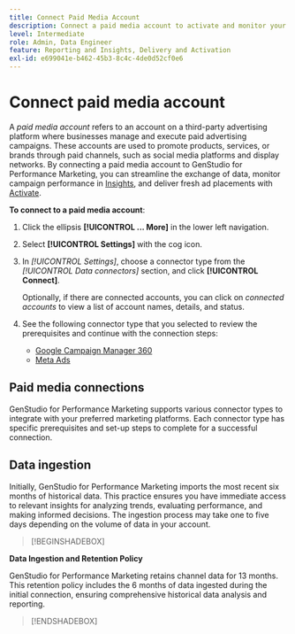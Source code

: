```yaml
---
title: Connect Paid Media Account
description: Connect a paid media account to activate and monitor your ads and media with Adobe GenStudio for Performance Marketing.
level: Intermediate
role: Admin, Data Engineer
feature: Reporting and Insights, Delivery and Activation
exl-id: e699041e-b462-45b3-8c4c-4de0d52cf0e6
---
```

# Connect paid media account

A _paid media account_ refers to an account on a third-party advertising platform where businesses manage and execute paid advertising campaigns. These accounts are used to promote products, services, or brands through paid channels, such as social media platforms and display networks. By connecting a paid media account to GenStudio for Performance Marketing, you can streamline the exchange of data, monitor campaign performance in [Insights](/help/user-guide/insights/overview.md), and deliver fresh ad placements with [Activate](/help/user-guide/activation/overview.md).

**To connect to a paid media account**:

1. Click the ellipsis **[!UICONTROL ... More]** in the lower left navigation.

1. Select **[!UICONTROL Settings]** with the cog icon.

1. In _[!UICONTROL Settings]_, choose a connector type from the _[!UICONTROL Data connectors]_ section, and click **[!UICONTROL Connect]**.

   Optionally, if there are connected accounts, you can click on _connected accounts_ to view a list of account names, details, and status.

1. See the following connector type that you selected to review the prerequisites and continue with the connection steps:

   - [Google Campaign Manager 360](google-cm360.md)
   - [Meta Ads](meta-ads.md)

## Paid media connections

GenStudio for Performance Marketing supports various connector types to integrate with your preferred marketing platforms. Each connector type has specific prerequisites and set-up steps to complete for a successful connection.

## Data ingestion

Initially, GenStudio for Performance Marketing imports the most recent six months of historical data. This practice ensures you have immediate access to relevant insights for analyzing trends, evaluating performance, and making informed decisions. The ingestion process may take one to five days depending on the volume of data in your account.

>[!BEGINSHADEBOX]

**Data Ingestion and Retention Policy**

GenStudio for Performance Marketing retains channel data for 13 months. This retention policy includes the 6 months of data ingested during the initial connection, ensuring comprehensive historical data analysis and reporting.

>[!ENDSHADEBOX]
